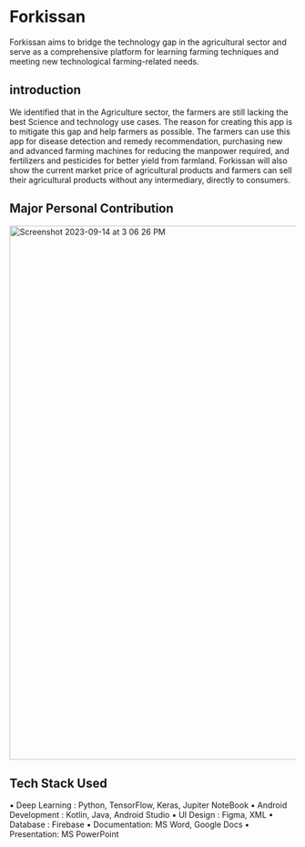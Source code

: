 # Forkissan
Forkissan aims to bridge the technology gap in the agricultural sector and serve as a comprehensive platform for
learning farming techniques and meeting new technological farming-related needs.
## introduction
We identified that in the Agriculture sector, the farmers are still lacking the best Science and technology use cases. The reason for creating this app is to mitigate this gap and help farmers as possible. The farmers can use this app for disease detection and remedy recommendation, purchasing new and advanced farming machines for reducing the manpower required, and fertilizers and pesticides for better yield from farmland. Forkissan will also show the current market price of agricultural products and farmers can sell their agricultural products without any intermediary, directly to consumers.
## Major Personal Contribution
<img width="937" alt="Screenshot 2023-09-14 at 3 06 26 PM" src="https://github.com/nasimpc/Forkissan/assets/100104479/29d66259-c020-4aa4-9c49-4ec64b765ad5">

## Tech Stack Used
▪ Deep Learning : Python, TensorFlow, Keras, Jupiter NoteBook
▪ Android Development : Kotlin, Java, Android Studio ▪ UI Design : Figma, XML
▪ Database : Firebase
▪ Documentation: MS Word, Google Docs
▪ Presentation: MS PowerPoint
